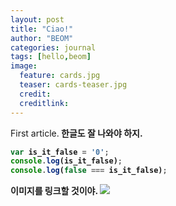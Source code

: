 ```yaml
---
layout: post
title: "Ciao!"
author: "BEOM"
categories: journal
tags: [hello,beom]
image:
  feature: cards.jpg
  teaser: cards-teaser.jpg
  credit:
  creditlink:
---
```


First article.<b>
한글도 잘 나와야 하지.<b>

```javascript
var is_it_false = '0';
console.log(is_it_false);
console.log(false === is_it_false);
```

이미지를 링크할 것이야.<b>
<img src="http://thumbnail.egloos.net/600x0/http://pds26.egloos.com/pds/201301/17/18/c0138318_50f6c31cb3539.jpg">